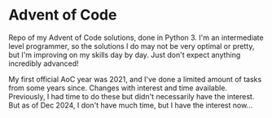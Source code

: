 # Advent of Code

Repo of my Advent of Code solutions, done in Python 3. I'm an intermediate level programmer, so the solutions I do may not be very optimal or pretty, but I'm improving on my skills day by day. Just don't expect anything incredibly advanced!

My first official AoC year was 2021, and I've done a limited amount of tasks from some years since. Changes with interest and time available. Previously, I had time to do these but didn't necessarily have the interest. But as of Dec 2024, I don't have much time, but I have the interest now...
